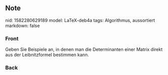 ## Note
nid: 1582280629189
model: LaTeX-deb4a
tags: Algorithmus, aussortiert
markdown: false

### Front
Geben Sie Beispiele an, in denen man die Determinanten einer Matrix direkt aus der Leibnitzformel bestimmen kann.

### Back

